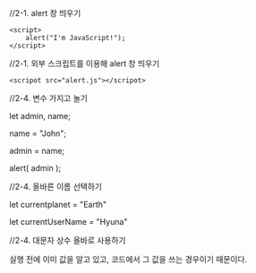 //2-1. alert 창 띄우기
<!DOCTYPE html>
<html>

<body>

    <script>
        alert("I'm JavaScript!");
    </script>

</body>

</html>

//2-1. 외부 스크립트를 이용해 alert 창 띄우기
<!DOCTYPE html>
<html>
    
<body>

    <scripot src="alert.js"></scripot>
    
</body>

</html>

//2-4. 변수 가지고 놀기

let admin, name;

name = "John";

admin = name;

alert( admin );

//2-4. 올바른 이름 선택하기

let currentplanet = "Earth"

let currentUserName = "Hyuna"

//2-4. 대문자 상수 올바로 사용하기

실행 전에 이미 값을 알고 있고, 코드에서 그 값을 쓰는 경우이기 때문이다.



